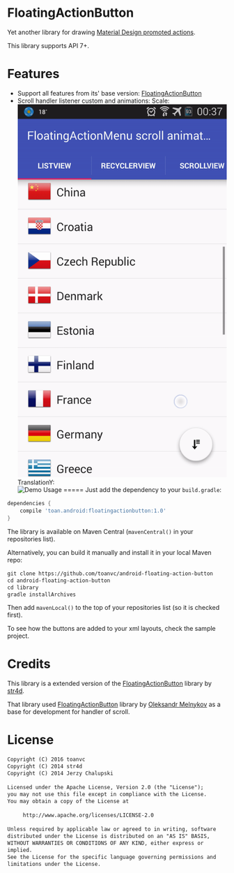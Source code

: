 FloatingActionButton
====================
Yet another library for drawing [Material Design promoted actions](http://www.google.com/design/spec/patterns/promoted-actions.html).

This library supports API 7+.

Features
========
* Support all features from its' base version: [FloatingActionButton](ttps://github.com/str4d/android-floating-action-button)
* Scroll handler listener custom and animations:
    Scale:
    ![Demo](screenshots/scale.gif)
    TranslationY:     
    ![Demo](screenshots/translationY.gif)
Usage
=====
Just add the dependency to your `build.gradle`:

```groovy
dependencies {
    compile 'toan.android:floatingactionbutton:1.0'
}
```

The library is available on Maven Central (`mavenCentral()` in your repositories list).

Alternatively, you can build it manually and install it in your local Maven repo:

```
git clone https://github.com/toanvc/android-floating-action-button
cd android-floating-action-button
cd library
gradle installArchives
```

Then add `mavenLocal()` to the top of your repositories list (so it is checked first).

To see how the buttons are added to your xml layouts, check the sample project.


Credits
=======
This library is a extended version of the [FloatingActionButton](https://github.com/str4d/android-floating-action-button) library by [str4d](https://github.com/str4d).

That library used [FloatingActionButton](https://github.com/makovkastar/FloatingActionButton) library by [Oleksandr Melnykov](https://github.com/makovkastar) as a base for development for handler of scroll.

License
=======
    Copyright (C) 2016 toanvc
    Copyright (C) 2014 str4d
    Copyright (C) 2014 Jerzy Chalupski

    Licensed under the Apache License, Version 2.0 (the "License");
    you may not use this file except in compliance with the License.
    You may obtain a copy of the License at

         http://www.apache.org/licenses/LICENSE-2.0

    Unless required by applicable law or agreed to in writing, software
    distributed under the License is distributed on an "AS IS" BASIS,
    WITHOUT WARRANTIES OR CONDITIONS OF ANY KIND, either express or implied.
    See the License for the specific language governing permissions and
    limitations under the License.
